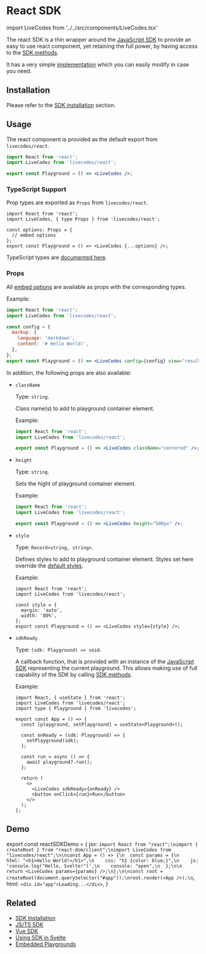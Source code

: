 # React SDK

import LiveCodes from '../../src/components/LiveCodes.tsx'

The react SDK is a thin wrapper around the [JavaScript SDK](js-ts.md) to provide an easy to use react component, yet retaining the full power, by having access to the [SDK methods](js-ts.md#sdk-methods).

It has a very simple [implementation](https://github.com/live-codes/livecodes/blob/develop/src/sdk/react.tsx) which you can easily modify in case you need.

## Installation

Please refer to the [SDK installation](./index.md#installation) section.

## Usage

The react component is provided as the default export from `livecodes/react`.

```jsx title="JSX"
import React from 'react';
import LiveCodes from 'livecodes/react';

export const Playground = () => <LiveCodes />;
```

### TypeScript Support

Prop types are exported as `Props` from `livecodes/react`.

```tsx title="TSX"
import React from 'react';
import LiveCodes, { type Props } from 'livecodes/react';

const options: Props = {
  // embed options
};
export const Playground = () => <LiveCodes {...options} />;
```

TypeScript types are [documented here](../api/modules.md).

### Props

All [embed options](js-ts.md#embed-options) are available as props with the corresponding types.

Example:

```jsx title="JSX"
import React from 'react';
import LiveCodes from 'livecodes/react';

const config = {
  markup: {
    language: 'markdown',
    content: '# Hello World!',
  },
};
export const Playground = () => <LiveCodes config={config} view="result" />;
```

In addition, the following props are also available:

- `className`

  Type: `string`.

  Class name(s) to add to playground container element.

  Example:

  ```jsx title="JSX"
  import React from 'react';
  import LiveCodes from 'livecodes/react';

  export const Playground = () => <LiveCodes className="centered" />;
  ```

- `height`

  Type: `string`.

  Sets the hight of playground container element.

  Example:

  ```jsx title="JSX"
  import React from 'react';
  import LiveCodes from 'livecodes/react';

  export const Playground = () => <LiveCodes height="500px" />;
  ```

- `style`

  Type: `Record<string, string>`.

  Defines styles to add to playground container element. Styles set here override the [default styles](js-ts.md#default-styles).

  Example:

  ```tsx title="JSX"
  import React from 'react';
  import LiveCodes from 'livecodes/react';

  const style = {
    margin: 'auto',
    width: '80%',
  };
  export const Playground = () => <LiveCodes style={style} />;
  ```

- `sdkReady`

  Type: `(sdk: Playground) => void`.

  A callback function, that is provided with an instance of the [JavaScript SDK](js-ts.md) representing the current playground. This allows making use of full capability of the SDK by calling [SDK methods](js-ts.md#sdk-methods).

  Example:

  ```tsx title="TSX"
  import React, { useState } from 'react';
  import LiveCodes from 'livecodes/react';
  import type { Playground } from 'livecodes';

  export const App = () => {
    const [playground, setPlayground] = useState<Playground>();

    const onReady = (sdk: Playground) => {
      setPlayground(sdk);
    };

    const run = async () => {
      await playground?.run();
    };

    return (
      <>
        <LiveCodes sdkReady={onReady} />
        <button onClick={run}>Run</button>
      </>
    );
  };
  ```

## Demo

export const reactSDKDemo = {
jsx: `import React from "react";\nimport { createRoot } from "react-dom/client";\nimport LiveCodes from "livecodes/react";\n\nconst App = () => {\n  const params = {\n    html: "<h1>Hello World!</h1>",\n    css: "h1 {color: blue;}",\n    js: 'console.log("Hello, Svelte!")',\n    console: "open",\n  };\n\n  return <LiveCodes params={params} />;\n};\n\nconst root = createRoot(document.querySelector("#app"));\nroot.render(<App />);\n`,
html: `<div id="app">Loading...</div>`,
}

<LiveCodes params={reactSDKDemo} height="80vh" />

## Related

- [SDK Installation](./index.md#installation)
- [JS/TS SDK](./js-ts.md)
- [Vue SDK](./vue.md)
- [Using SDK in Svelte](./svelte.md)
- [Embedded Playgrounds](../features/embeds.md)
